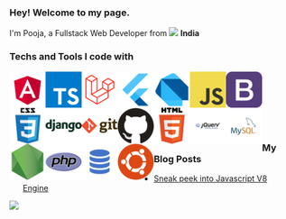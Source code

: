 ### Hey! Welcome to my page.

<p> I'm Pooja, a Fullstack Web Developer from <img src="https://www.flaticon.com/svg/vstatic/svg/206/206606.svg?token=exp=1614651965~hmac=b36a70b0dcd3770f2faed15dae8dd9cb" width="13"> <b>India</b> </p>

<h3>Techs and Tools I code with</h3>

  <img align="left" src="https://raw.githubusercontent.com/github/explore/80688e429a7d4ef2fca1e82350fe8e3517d3494d/topics/angular/angular.png" class="rounded-1 mr-3 mt-1" width="64" height="64" alt="angular" />
  <img align="left" src="https://raw.githubusercontent.com/github/explore/80688e429a7d4ef2fca1e82350fe8e3517d3494d/topics/typescript/typescript.png" class="rounded-1 mr-3 mt-1" width="64" height="64" alt="typescript" />
  <img align="left" src="https://raw.githubusercontent.com/github/explore/56a826d05cf762b2b50ecbe7d492a839b04f3fbf/topics/laravel/laravel.png" class="rounded-1 mr-3 mt-1" width="64" height="64" alt="laravel" />
  <img align="left" src="https://raw.githubusercontent.com/github/explore/56a826d05cf762b2b50ecbe7d492a839b04f3fbf/topics/flutter/flutter.png" class="rounded-1 mr-3 mt-1" width="64" height="64" alt="flutter" />
  <img align="left" src="https://raw.githubusercontent.com/github/explore/80688e429a7d4ef2fca1e82350fe8e3517d3494d/topics/dart/dart.png" class="rounded-1 mr-3 mt-1" width="64" height="64" alt="dart" />
  <img align="left" src="https://raw.githubusercontent.com/github/explore/80688e429a7d4ef2fca1e82350fe8e3517d3494d/topics/javascript/javascript.png" class="rounded-1 mr-3 mt-1" width="64" height="64" alt="javascript" />
  <img align="left" src="https://raw.githubusercontent.com/github/explore/80688e429a7d4ef2fca1e82350fe8e3517d3494d/topics/bootstrap/bootstrap.png" class="rounded-1 mr-3 mt-1" width="64" height="64" alt="bootstrap" />
  <img align="left" src="https://raw.githubusercontent.com/github/explore/80688e429a7d4ef2fca1e82350fe8e3517d3494d/topics/css/css.png" class="rounded-1 mr-3 mt-1" width="64" height="64" alt="css" />
  <img align="left" src="https://raw.githubusercontent.com/github/explore/80688e429a7d4ef2fca1e82350fe8e3517d3494d/topics/django/django.png" class="rounded-1 mr-3 mt-1" width="64" height="64" alt="django" />
  <img align="left" src="https://raw.githubusercontent.com/github/explore/80688e429a7d4ef2fca1e82350fe8e3517d3494d/topics/git/git.png" class="rounded-1 mr-3 mt-1" width="64" height="64" alt="git" />
  <img align="left" src="https://raw.githubusercontent.com/github/explore/89bdd9644f44d1b12180fd512b95574fe4c54617/topics/github-api/github-api.png" class="rounded-1 mr-3 mt-1" width="64" height="64" alt="github-api" />
  <img align="left" src="https://raw.githubusercontent.com/github/explore/80688e429a7d4ef2fca1e82350fe8e3517d3494d/topics/html/html.png" class="rounded-1 mr-3 mt-1" width="64" height="64" alt="html" />
  <img align="left" src="https://raw.githubusercontent.com/github/explore/80688e429a7d4ef2fca1e82350fe8e3517d3494d/topics/jquery/jquery.png" class="rounded-1 mr-3 mt-1" width="64" height="64" alt="jquery" />
  <img align="left" src="https://raw.githubusercontent.com/github/explore/80688e429a7d4ef2fca1e82350fe8e3517d3494d/topics/mysql/mysql.png" class="rounded-1 mr-3 mt-1" width="64" height="64" alt="mysql" />
  <img align="left" src="https://raw.githubusercontent.com/github/explore/80688e429a7d4ef2fca1e82350fe8e3517d3494d/topics/nodejs/nodejs.png" class="rounded-1 mr-3 mt-1" width="64" height="64" alt="nodejs" />
  <img align="left" src="https://raw.githubusercontent.com/github/explore/ccc16358ac4530c6a69b1b80c7223cd2744dea83/topics/php/php.png" class="rounded-1 mr-3 mt-1" width="64" height="64" alt="php" />
  <img align="left" src="https://raw.githubusercontent.com/github/explore/80688e429a7d4ef2fca1e82350fe8e3517d3494d/topics/sql/sql.png" class="rounded-1 mr-3 mt-1" width="64" height="64" alt="sql" />
  <img align="left" src="https://raw.githubusercontent.com/github/explore/80688e429a7d4ef2fca1e82350fe8e3517d3494d/topics/ubuntu/ubuntu.png" class="rounded-1 mr-3 mt-1" width="64" height="64" alt="ubuntu" />
<br />
<br />
<br />
<br />
<br />
<br />

<h3 class="mt-5 d-block">My Blog Posts</h3>
<ul>
  <li><a href="https://medium.com/@poojasharma_93670/sneak-peek-into-javascript-v8-engine-d2bb2eb2bdb2">Sneak peek into Javascript V8 Engine</a></li>
</ul>

<img src="https://github-readme-stats.vercel.app/api?username=poonam125sharma&&show_icons=true&title_color=ffffff&icon_color=bb2acf&text_color=daf7dc&bg_color=151515">
